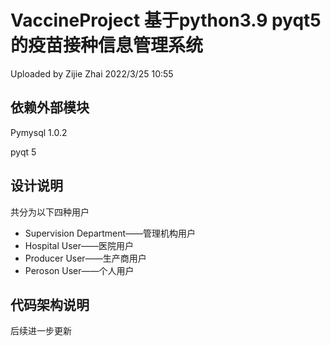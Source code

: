 # VaccineProject 基于python3.9 pyqt5的疫苗接种信息管理系统
Uploaded by Zijie Zhai 2022/3/25 10:55
## 依赖外部模块
Pymysql 1.0.2

pyqt 5

## 设计说明
共分为以下四种用户

+ Supervision Department——管理机构用户
+ Hospital User——医院用户
+ Producer User——生产商用户
+ Peroson User——个人用户
## 代码架构说明
后续进一步更新
